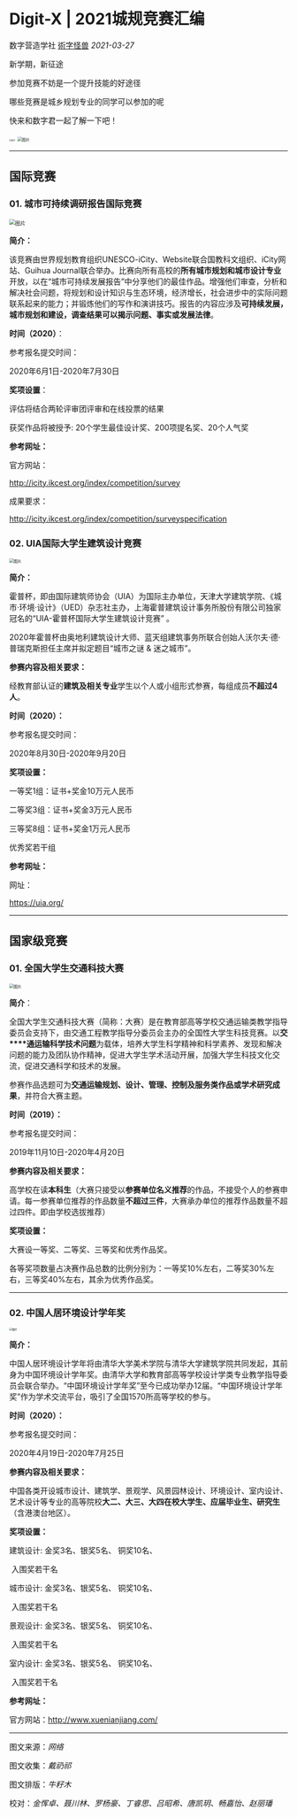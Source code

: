# Digit-X | 2021城规竞赛汇编

 数字营造学社 [術字怪兽](javascript:void(0);) *2021-03-27*



新学期，新征途

参加竞赛不妨是一个提升技能的好途径

哪些竞赛是城乡规划专业的同学可以参加的呢

快来和数字君一起了解一下吧！



<img src="https://mmbiz.qpic.cn/mmbiz_png/eJgNVrdslX1ar94cvzXzb0PicrrVlGiaL1mBFaX7Y0bKJxoNHP2OG5qkUdklkicjCyo1cGfcT0ZRpKh9MDATXlkqw/640?wx_fmt=png&tp=webp&wxfrom=5&wx_lazy=1&wx_co=1" alt="图片" style="zoom: 25%;" />

<img src="https://mmbiz.qpic.cn/mmbiz_png/eJgNVrdslX1ar94cvzXzb0PicrrVlGiaL1wlYkSQEgJUQjNXVDMgKbxEfHygFrcGk3nwLKmrN4VqBniaBc0uicUM3A/640?wx_fmt=png&tp=webp&wxfrom=5&wx_lazy=1&wx_co=1" alt="图片" style="zoom: 50%;" />



------



## 国际竞赛



### **01.** **城市可持续调研报告国际竞赛**

<img src="https://mmbiz.qpic.cn/mmbiz_png/eJgNVrdslX1ar94cvzXzb0PicrrVlGiaL11N2fN3TgAVemGh1vBnaUzhaNiaialZ5TOH0b0ubvl1DjEp6GzFwGxyMA/640?wx_fmt=png&tp=webp&wxfrom=5&wx_lazy=1&wx_co=1" alt="图片" style="zoom:67%;" />

**简介：**

该竞赛由世界规划教育组织UNESCO-iCity、Website联合国教科文组织、iCity网站、Guihua Journal联合举办。比赛向所有高校的**所有城市规划和城市设计专业**开放，以在“城市可持续发展报告”中分享他们的最佳作品。增强他们审查，分析和解决社会问题，将规划和设计知识与生态环境，经济增长，社会进步中的实际问题联系起来的能力；并锻炼他们的写作和演讲技巧。报告的内容应涉及**可持续发展，城市规划和建设，调查结果可以揭示问题、事实或发展法律**。

**时间（2020）**：

参考报名提交时间：

2020年6月1日-2020年7月30日

**奖项设置**：

评估将结合两轮评审团评审和在线投票的结果

获奖作品将被授予: 20个学生最佳设计奖、200项提名奖、20个人气奖

**参考网址：**

官方网站：

http://icity.ikcest.org/index/competition/survey

成果要求：

http://icity.ikcest.org/index/competition/surveyspecification



### **02.** **UIA国际大学生建筑设计竞赛**



<img src="https://mmbiz.qpic.cn/mmbiz_png/eJgNVrdslX1ar94cvzXzb0PicrrVlGiaL1ZSqeIakFib4Lmz6wiat5ia0Z2bwLgVky1S9rmEmCq0rDo4QINwiacWYIibA/640?wx_fmt=png&tp=webp&wxfrom=5&wx_lazy=1&wx_co=1" alt="图片" style="zoom: 50%;" />



**简介：**

霍普杯，即由国际建筑师协会（UIA）为国际主办单位，天津大学建筑学院、《城市·环境·设计》（UED）杂志社主办，上海霍普建筑设计事务所股份有限公司独家冠名的“UIA-霍普杯国际大学生建筑设计竞赛” 。

2020年霍普杯由奥地利建筑设计大师、蓝天组建筑事务所联合创始人沃尔夫·德·普瑞克斯担任主席并拟定题目“城市之谜 & 迷之城市”。

**参赛内容及相关要求：**

经教育部认证的**建筑及相关专业**学生以个人或小组形式参赛，每组成员**不超过4人**。

**时间（2020）：**

参考报名提交时间：

2020年8月30日-2020年9月20日

**奖项设置：**

一等奖1组：证书+奖金10万元人民币

二等奖3组：证书+奖金3万元人民币

三等奖8组：证书+奖金1万元人民币

优秀奖若干组

**参考网址：**

网址：

https://uia.org/



------

## 国家级竞赛



### **01.** **全国大学生交通科技大赛**

<img src="https://mmbiz.qpic.cn/mmbiz_png/eJgNVrdslX1ar94cvzXzb0PicrrVlGiaL1BOIHVIWaCFFcf9NZlR6QiaN5bsTs5L1kaY5D6rfGNo0ic2emcITTThLA/640?wx_fmt=png&tp=webp&wxfrom=5&wx_lazy=1&wx_co=1" alt="图片" style="zoom:50%;" />

**简介**：

全国大学生交通科技大赛（简称：大赛）是在教育部高等学校交通运输类教学指导委员会支持下，由交通工程教学指导分委员会主办的全国性大学生科技竞赛。以**交****通运输科学技术问题**为载体，培养大学生科学精神和科学素养、发现和解决问题的能力及团队协作精神，促进大学生学术活动开展，加强大学生科技文化交流，促进交通科学和技术的发展。

参赛作品选题可为**交通运输规划、设计、管理、控制及服务类作品或学术研究成果**，并符合大赛主题。

**时间（2019）：**

参考报名提交时间：

2019年11月10日-2020年4月20日

**参赛内容及相关要求：**

高学校在读**本科生**（大赛只接受以**参赛单位名义推荐**的作品，不接受个人的参赛申请。每一参赛单位推荐的作品数量**不超过三件**，大赛承办单位的推荐作品数量不超过四件。即由学校选拔推荐）

**奖项设置：**

大赛设一等奖、二等奖、三等奖和优秀作品奖。

各等奖项数量占决赛作品总数的比例分别为：一等奖10%左右，二等奖30%左右，三等奖40%左右，其余为优秀作品奖。

-----



### **02.** **中国人居环境设计学年奖**

<img src="https://mmbiz.qpic.cn/mmbiz_png/eJgNVrdslX1ar94cvzXzb0PicrrVlGiaL1789YVHrBAUQu1Kfyp80yzg8ibcKtvMTNzc6SoKsvfY1ptvgCHjZyHYg/640?wx_fmt=png&tp=webp&wxfrom=5&wx_lazy=1&wx_co=1" alt="图片" style="zoom:33%;" />



**简介：**

中国人居环境设计学年将由清华大学美术学院与清华大学建筑学院共同发起，其前身为中国环境设计学年奖。由清华大学和教育部高等学校设计学类专业教学指导委员会联合举办。“中国环境设计学年奖”至今已成功举办12届。“中国环境设计学年奖”作为学术交流平台，吸引了全国1570所高等学校的参与。

**时间（2020）：**

参考报名提交时间：

2020年4月19日-2020年7月25日

**参赛内容及相关要求：**

中国各类开设城市设计、建筑学、景观学、风景园林设计、环境设计、室内设计、艺术设计等专业的高等院校**大二、大三、大四在校大学生、应届毕业生、研究生**（含港澳台地区）。

**奖项设置：**

建筑设计: 金奖3名、银奖5名、 铜奖10名、

​                入围奖若干名

城市设计: 金奖3名、银奖5名、 铜奖10名、

​                入围奖若干名

景观设计: 金奖3名、银奖5名、 铜奖10名、

​                入围奖若干名

室内设计: 金奖3名、银奖5名、 铜奖10名、

​               入围奖若干名

**参考网址：**

官方网站：http://www.xuenianjiang.com/



-------



图文来源：*网络*

图文收集：*戴礽祁*

图文排版：*牛籽木*

校对：*金恽卓、聂川林、罗杨豪、丁睿思、吕昭希、唐凯玥、畅嘉怡、赵丽璠*

